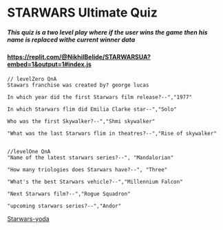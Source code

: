 # STARWARS Ultimate Quiz
##### This quiz is a two level play where if the user wins the game then his name is replaced withe current winner data


#### https://replit.com/@NikhilBelide/STARWARSUA?embed=1&output=1#index.js


    // levelZero QnA
    Stawars franchise was created by? george lucas
  
    In which year did the first Starwars film release?--","1977"
  
    In which Starwars flim did Emilia Clarke star--","Solo"
  
    Who was the first Skywalker?--","Shmi skywalker"
  
    "What was the last Starwars flim in theatres?--","Rise of skywalker"

   
    //levelOne QnA
    "Name of the latest starwars series?--", "Mandalorian"
  
    "How many triologies does Starwars have?--", "Three"
  
    "What's the best Starwars vehicle?--","Millennium Falcon"
  
    "Next Starwars film?--","Rogue Squadron"
  
    "upcoming starwars series?--","Andor"
    
  [Starwars-yoda](https://images.unsplash.com/photo-1601814933824-fd0b574dd592?ixid=MnwxMjA3fDB8MHxwaG90by1wYWdlfHx8fGVufDB8fHx8&ixlib=rb-1.2.1&auto=format&fit=crop&w=700&q=80)
